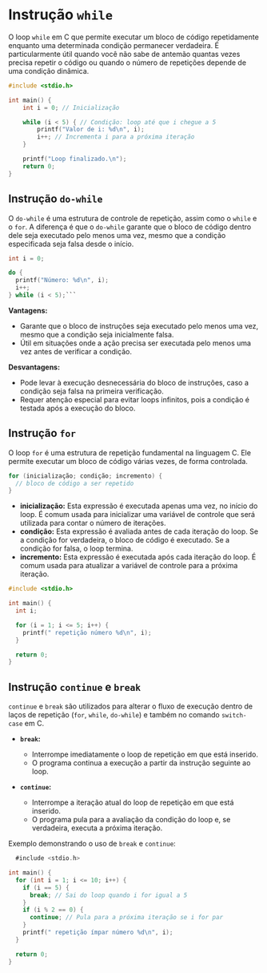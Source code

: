 # Instrução `while`

O loop `while` em C que permite executar um bloco de código repetidamente enquanto uma determinada condição permanecer verdadeira. É particularmente útil quando você não sabe de antemão quantas vezes precisa repetir o código ou quando o número de repetições depende de uma condição dinâmica.

```c
#include <stdio.h>

int main() {
    int i = 0; // Inicialização

    while (i < 5) { // Condição: loop até que i chegue a 5
        printf("Valor de i: %d\n", i);
        i++; // Incrementa i para a próxima iteração
    }

    printf("Loop finalizado.\n");
    return 0;
}
```

## Instrução `do-while`

O `do-while` é uma estrutura de controle de repetição, assim como o `while` e o `for`. A diferença é que o `do-while` garante que o bloco de código dentro dele seja executado pelo menos uma vez, mesmo que a condição especificada seja falsa desde o início.

```c
int i = 0;

do {
  printf("Número: %d\n", i);
  i++;
} while (i < 5);```
```

**Vantagens:**

- Garante que o bloco de instruções seja executado pelo menos uma vez, mesmo que a condição seja inicialmente falsa.
- Útil em situações onde a ação precisa ser executada pelo menos uma vez antes de verificar a condição.

**Desvantagens:**

- Pode levar à execução desnecessária do bloco de instruções, caso a condição seja falsa na primeira verificação.
- Requer atenção especial para evitar loops infinitos, pois a condição é testada após a execução do bloco.

## Instrução `for`

O loop `for` é uma estrutura de repetição fundamental na linguagem C. Ele permite executar um bloco de código várias vezes, de forma controlada.

```c
for (inicialização; condição; incremento) {
  // bloco de código a ser repetido
}
```

- **inicialização:** Esta expressão é executada apenas uma vez, no início do loop. É comum usada para inicializar uma variável de controle que será utilizada para contar o número de iterações.
- **condição:** Esta expressão é avaliada antes de cada iteração do loop. Se a condição for verdadeira, o bloco de código é executado. Se a condição for falsa, o loop termina.
- **incremento:** Esta expressão é executada após cada iteração do loop. É comum usada para atualizar a variável de controle para a próxima iteração.

```c
#include <stdio.h>

int main() {
  int i;

  for (i = 1; i <= 5; i++) {
    printf(" repetição número %d\n", i);
  }

  return 0;
}
```

## Instrução `continue` e `break`

`continue` e `break` são utilizados para alterar o fluxo de execução dentro de laços de repetição (`for`, `while`, `do-while`) e também no comando `switch-case` em C.

- **`break`:**
  
  - Interrompe imediatamente o loop de repetição em que está inserido.
  - O programa continua a execução a partir da instrução seguinte ao loop.

- **`continue`:**
  
  - Interrompe a iteração atual do loop de repetição em que está inserido.
  - O programa pula para a avaliação da condição do loop e, se verdadeira, executa a próxima iteração.

Exemplo demonstrando o uso de `break` e `continue`:

```c
  #include <stdio.h>

int main() {
  for (int i = 1; i <= 10; i++) {
    if (i == 5) {
      break; // Sai do loop quando i for igual a 5
    }
    if (i % 2 == 0) {
      continue; // Pula para a próxima iteração se i for par
    }
    printf(" repetição ímpar número %d\n", i);
  }

  return 0;
}
```
